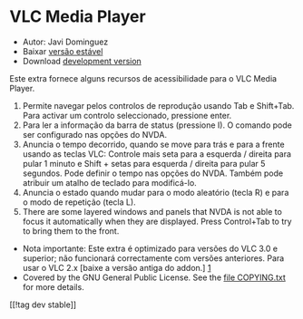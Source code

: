 # VLC Media Player #

* Autor: Javi Dominguez
* Baixar [versão estável][2] 
* Download [development version][3]

Este extra fornece alguns recursos de acessibilidade para o VLC Media
Player.

1. Permite navegar pelos controlos de reprodução usando Tab e
   Shift+Tab. Para activar um controlo seleccionado, pressione enter.
2. Para ler a informação da barra de status (pressione I). O comando pode
   ser configurado nas opções do NVDA.
3. Anuncia o tempo decorrido, quando se move para trás e para a frente
   usando as teclas VLC: Controle mais seta para a esquerda / direita para
   pular 1 minuto e Shift + setas para esquerda / direita para pular 5
   segundos. Pode definir o tempo nas opções do NVDA. Também pode atribuir
   um atalho de teclado para modificá-lo.
4. Anuncia o estado quando mudar para o modo aleatório (tecla R) e para o
   modo de repetição (tecla L).
5. There are some layered windows and panels that NVDA is not able to focus
   it automatically when they are displayed. Press Control+Tab to try to
   bring them to the front.

* Nota importante: Este extra é optimizado para versões do VLC 3.0 e
  superior; não funcionará correctamente com versões anteriores. Para usar o
  VLC 2.x [baixe a versão antiga do addon.] [1]
* Covered by the GNU General Public License. See the [file
  COPYING.txt](https://github.com/javidominguez/VLC/blob/master/COPYING.txt)
  for more details.

[[!tag dev stable]]

[1]: https://addons.nvda-project.org/files/get.php?file=vlc

[2]: https://addons.nvda-project.org/files/get.php?file=vlc-18

[3]: https://addons.nvda-project.org/files/get.php?file=vlc-dev
